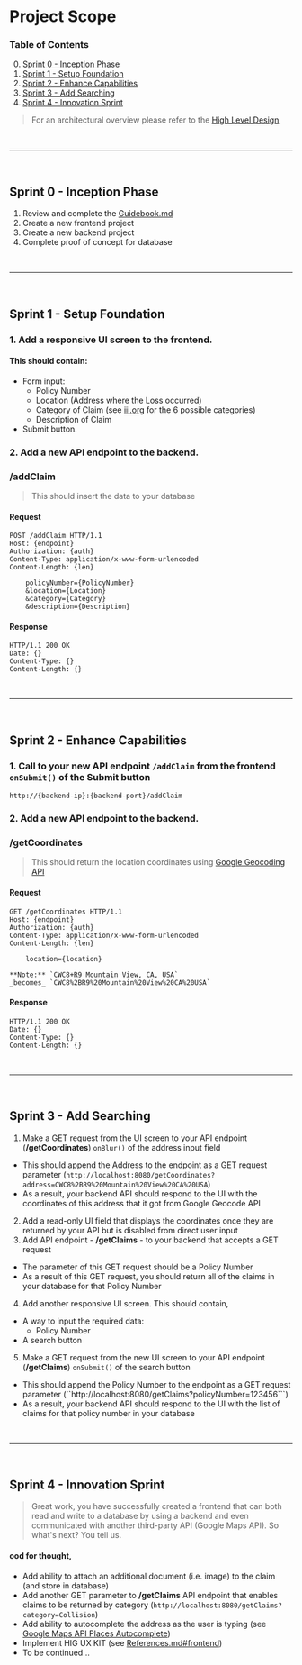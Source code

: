 # Project Scope

### Table of Contents
0. [Sprint 0 - Inception Phase](#sprint-0---inception-phase)
1. [Sprint 1 - Setup Foundation](#sprint-1---setup-foundation)
2. [Sprint 2 - Enhance Capabilities](#sprint-2---enhance-capabilities)
3. [Sprint 3 - Add Searching](#sprint-3---add-searching)
4. [Sprint 4 - Innovation Sprint](#sprint-4---innovation-sprint)

> For an architectural overview please refer to the [High Level Design](https://github.com/brignano/ccsu-senior-project-fall-2020/wiki/High-Level-Design)

<br/>

---
<br/>

## Sprint 0 - Inception Phase  
1. Review and complete the [Guidebook.md](Guidebook.md)
2. Create a new frontend project
3. Create a new backend project
4. Complete proof of concept for database

<br/>

---
<br/>

## Sprint 1 - Setup Foundation
### 1. Add a responsive UI screen to the frontend.

<h4>This should contain:</h4>

- Form input:
    - Policy Number
    - Location (Address where the Loss occurred)
    - Category of Claim (see [iii.org](https://www.iii.org/publications/insurance-handbook/insurance-basics/auto-insurance-basics) for the 6 possible categories)
    - Description of Claim
- Submit button.  


### 2. Add a new API endpoint to the backend.

<h3>/addClaim</h3>    
    
> This should insert the data to your database
    
<h4>Request</h4>


```http
POST /addClaim HTTP/1.1
Host: {endpoint}
Authorization: {auth}
Content-Type: application/x-www-form-urlencoded
Content-Length: {len}

    policyNumber={PolicyNumber}
    &location={Location}
    &category={Category}
    &description={Description}
```
    
<h4>Response</h4>
    
```http
HTTP/1.1 200 OK
Date: {}
Content-Type: {}
Content-Length: {}
```
    
<br/>

---
<br/>

## Sprint 2 - Enhance Capabilities
### 1. Call to your new API endpoint `/addClaim` from the frontend ```onSubmit()``` of the Submit button
```
http://{backend-ip}:{backend-port}/addClaim
```

### 2. Add a new API endpoint to the backend.

<h3>/getCoordinates</h3> 

> This should return the location coordinates using [Google Geocoding API](https://developers.google.com/maps/documentation/geocoding/overview#GeocodingResponses)

<h4>Request</h4>

```http
GET /getCoordinates HTTP/1.1
Host: {endpoint}
Authorization: {auth}
Content-Type: application/x-www-form-urlencoded
Content-Length: {len}

    location={location}
```

    **Note:** `CWC8+R9 Mountain View, CA, USA` _becomes_ `CWC8%2BR9%20Mountain%20View%20CA%20USA`

<h4>Response</h4>

```http
HTTP/1.1 200 OK
Date: {}
Content-Type: {}
Content-Length: {}
```

<br/>

---
<br/>

## Sprint 3 - Add Searching
1. Make a GET request from the UI screen to your API endpoint (**/getCoordinates**) ```onBlur()``` of the address input field
- This should append the Address to the endpoint as a GET request parameter (```http://localhost:8080/getCoordinates?address=CWC8%2BR9%20Mountain%20View%20CA%20USA```)
- As a result, your backend API should respond to the UI with the coordinates of this address that it got from Google Geocode API
2. Add a read-only UI field that displays the coordinates once they are returned by your API but is disabled from direct user input
3. Add API endpoint - **/getClaims** - to your backend that accepts a GET request
- The parameter of this GET request should be a Policy Number
- As a result of this GET request, you should return all of the claims in your database for that Policy Number
4. Add another responsive UI screen. This should contain,
- A way to input the required data:
  - Policy Number
- A search button
5. Make a GET request from the new UI screen to your API endpoint (**/getClaims**) ```onSubmit()``` of the search button
- This should append the Policy Number to the endpoint as a GET request parameter (``http://localhost:8080/getClaims?policyNumber=123456```)
- As a result, your backend API should respond to the UI with the list of claims for that policy number in your database

<br/>

---
<br/>

## Sprint 4 - Innovation Sprint
> Great work, you have successfully created a frontend that can both read and write to a database by using a backend and even communicated with another third-party API (Google Maps API). So what's next? You tell us.  

#### ood for thought,
- Add ability to attach an additional document (i.e. image) to the claim (and store in database)
- Add another GET parameter to **/getClaims** API endpoint that enables claims to be returned by category (```http://localhost:8080/getClaims?category=Collision```)
- Add ability to autocomplete the address as the user is typing (see [Google Maps API Places Autocomplete](https://developers.google.com/maps/documentation/javascript/places-autocomplete))
- Implement HIG UX KIT (see [References.md#frontend](References.md#frontend))
- To be continued…
